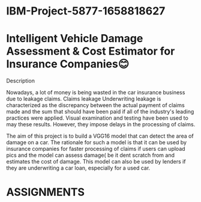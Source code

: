 # IBM-Project-5877-1658818627
# Intelligent Vehicle Damage Assessment &amp; Cost Estimator for Insurance Companies😊
Description

Nowadays, a lot of money is being wasted in the car insurance business due to leakage claims. Claims leakage Underwriting leakage is characterized as the discrepancy between the actual payment of claims made and the sum that should have been paid if all of the industry's leading practices were applied. Visual examination and testing have been used to may these results. However, they impose delays in the processing of claims.

The aim of this project is to build a VGG16 model that can detect the area of damage on a car. The rationale for such a model is that it can be used by insurance companies for faster processing of claims if users can upload pics and the model can assess damage( be it dent scratch from and estimates the cost of damage. This model can also be used by lenders if they are underwriting a car loan, especially for a used car.
# ASSIGNMENTS

